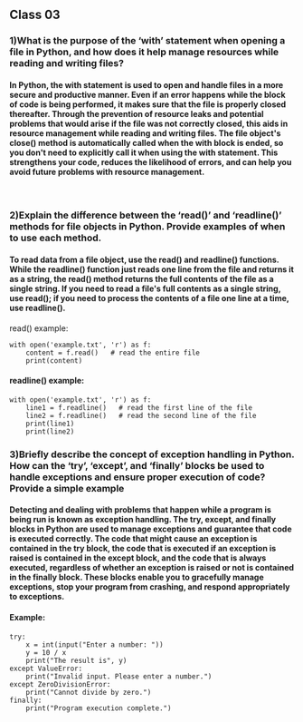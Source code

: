 ## Class 03

### 1)What is the purpose of the ‘with’ statement when opening a file in Python, and how does it help manage resources while reading and writing files?

#### In Python, the with statement is used to open and handle files in a more secure and productive manner. Even if an error happens while the block of code is being performed, it makes sure that the file is properly closed thereafter. Through the prevention of resource leaks and potential problems that would arise if the file was not correctly closed, this aids in resource management while reading and writing files. The file object's close() method is automatically called when the with block is ended, so you don't need to explicitly call it when using the with statement. This strengthens your code, reduces the likelihood of errors, and can help you avoid future problems with resource management.

</br>

### 2)Explain the difference between the ‘read()’ and ‘readline()’ methods for file objects in Python. Provide examples of when to use each method.

#### To read data from a file object, use the read() and readline() functions. While the readline() function just reads one line from the file and returns it as a string, the read() method returns the full contents of the file as a single string. If you need to read a file's full contents as a single string, use read(); if you need to process the contents of a file one line at a time, use readline().

read() example:

```
with open('example.txt', 'r') as f:
    content = f.read()   # read the entire file
    print(content)
```

#### readline() example:

```
with open('example.txt', 'r') as f:
    line1 = f.readline()   # read the first line of the file
    line2 = f.readline()   # read the second line of the file
    print(line1)
    print(line2)
```

### 3)Briefly describe the concept of exception handling in Python. How can the ‘try’, ‘except’, and ‘finally’ blocks be used to handle exceptions and ensure proper execution of code? Provide a simple example

#### Detecting and dealing with problems that happen while a program is being run is known as exception handling. The try, except, and finally blocks in Python are used to manage exceptions and guarantee that code is executed correctly. The code that might cause an exception is contained in the try block, the code that is executed if an exception is raised is contained in the except block, and the code that is always executed, regardless of whether an exception is raised or not is contained in the finally block. These blocks enable you to gracefully manage exceptions, stop your program from crashing, and respond appropriately to exceptions.

#### Example:

```
try:
    x = int(input("Enter a number: "))
    y = 10 / x
    print("The result is", y)
except ValueError:
    print("Invalid input. Please enter a number.")
except ZeroDivisionError:
    print("Cannot divide by zero.")
finally:
    print("Program execution complete.")
```
